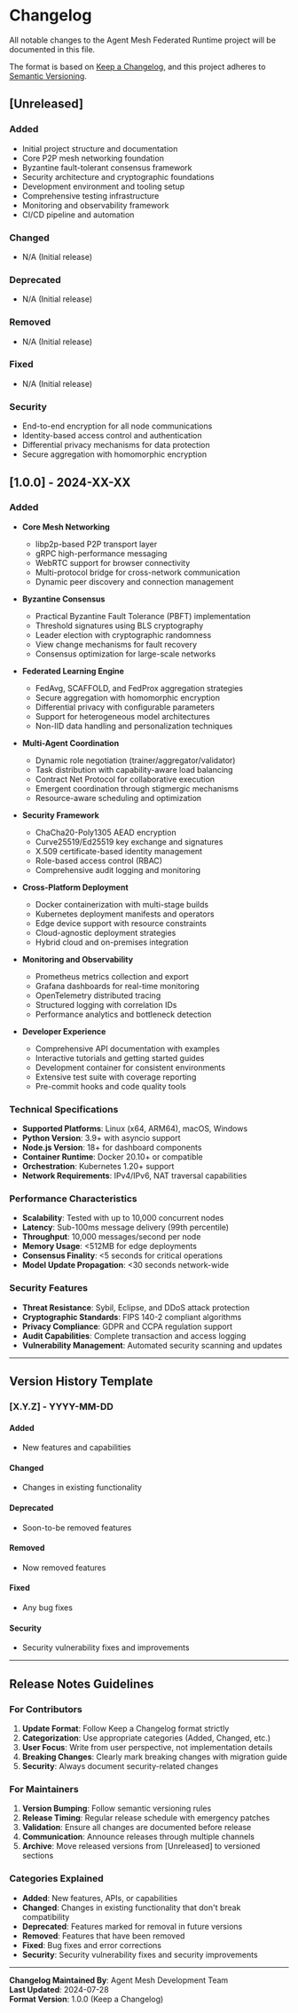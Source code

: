 # Changelog

All notable changes to the Agent Mesh Federated Runtime project will be documented in this file.

The format is based on [Keep a Changelog](https://keepachangelog.com/en/1.0.0/),
and this project adheres to [Semantic Versioning](https://semver.org/spec/v2.0.0.html).

## [Unreleased]

### Added
- Initial project structure and documentation
- Core P2P mesh networking foundation
- Byzantine fault-tolerant consensus framework
- Security architecture and cryptographic foundations
- Development environment and tooling setup
- Comprehensive testing infrastructure
- Monitoring and observability framework
- CI/CD pipeline and automation

### Changed
- N/A (Initial release)

### Deprecated
- N/A (Initial release)

### Removed
- N/A (Initial release)

### Fixed
- N/A (Initial release)

### Security
- End-to-end encryption for all node communications
- Identity-based access control and authentication
- Differential privacy mechanisms for data protection
- Secure aggregation with homomorphic encryption

## [1.0.0] - 2024-XX-XX

### Added
- **Core Mesh Networking**
  - libp2p-based P2P transport layer
  - gRPC high-performance messaging
  - WebRTC support for browser connectivity
  - Multi-protocol bridge for cross-network communication
  - Dynamic peer discovery and connection management

- **Byzantine Consensus**
  - Practical Byzantine Fault Tolerance (PBFT) implementation
  - Threshold signatures using BLS cryptography
  - Leader election with cryptographic randomness
  - View change mechanisms for fault recovery
  - Consensus optimization for large-scale networks

- **Federated Learning Engine**
  - FedAvg, SCAFFOLD, and FedProx aggregation strategies
  - Secure aggregation with homomorphic encryption
  - Differential privacy with configurable parameters
  - Support for heterogeneous model architectures
  - Non-IID data handling and personalization techniques

- **Multi-Agent Coordination**
  - Dynamic role negotiation (trainer/aggregator/validator)
  - Task distribution with capability-aware load balancing
  - Contract Net Protocol for collaborative execution
  - Emergent coordination through stigmergic mechanisms
  - Resource-aware scheduling and optimization

- **Security Framework**
  - ChaCha20-Poly1305 AEAD encryption
  - Curve25519/Ed25519 key exchange and signatures
  - X.509 certificate-based identity management
  - Role-based access control (RBAC)
  - Comprehensive audit logging and monitoring

- **Cross-Platform Deployment**
  - Docker containerization with multi-stage builds
  - Kubernetes deployment manifests and operators
  - Edge device support with resource constraints
  - Cloud-agnostic deployment strategies
  - Hybrid cloud and on-premises integration

- **Monitoring and Observability**
  - Prometheus metrics collection and export
  - Grafana dashboards for real-time monitoring
  - OpenTelemetry distributed tracing
  - Structured logging with correlation IDs
  - Performance analytics and bottleneck detection

- **Developer Experience**
  - Comprehensive API documentation with examples
  - Interactive tutorials and getting started guides
  - Development container for consistent environments
  - Extensive test suite with coverage reporting
  - Pre-commit hooks and code quality tools

### Technical Specifications
- **Supported Platforms**: Linux (x64, ARM64), macOS, Windows
- **Python Version**: 3.9+ with asyncio support
- **Node.js Version**: 18+ for dashboard components
- **Container Runtime**: Docker 20.10+ or compatible
- **Orchestration**: Kubernetes 1.20+ support
- **Network Requirements**: IPv4/IPv6, NAT traversal capabilities

### Performance Characteristics
- **Scalability**: Tested with up to 10,000 concurrent nodes
- **Latency**: Sub-100ms message delivery (99th percentile)
- **Throughput**: 10,000 messages/second per node
- **Memory Usage**: <512MB for edge deployments
- **Consensus Finality**: <5 seconds for critical operations
- **Model Update Propagation**: <30 seconds network-wide

### Security Features
- **Threat Resistance**: Sybil, Eclipse, and DDoS attack protection
- **Cryptographic Standards**: FIPS 140-2 compliant algorithms
- **Privacy Compliance**: GDPR and CCPA regulation support
- **Audit Capabilities**: Complete transaction and access logging
- **Vulnerability Management**: Automated security scanning and updates

---

## Version History Template

### [X.Y.Z] - YYYY-MM-DD

#### Added
- New features and capabilities

#### Changed
- Changes in existing functionality

#### Deprecated
- Soon-to-be removed features

#### Removed
- Now removed features

#### Fixed
- Any bug fixes

#### Security
- Security vulnerability fixes and improvements

---

## Release Notes Guidelines

### For Contributors

1. **Update Format**: Follow Keep a Changelog format strictly
2. **Categorization**: Use appropriate categories (Added, Changed, etc.)
3. **User Focus**: Write from user perspective, not implementation details
4. **Breaking Changes**: Clearly mark breaking changes with migration guide
5. **Security**: Always document security-related changes

### For Maintainers

1. **Version Bumping**: Follow semantic versioning rules
2. **Release Timing**: Regular release schedule with emergency patches
3. **Validation**: Ensure all changes are documented before release
4. **Communication**: Announce releases through multiple channels
5. **Archive**: Move released versions from [Unreleased] to versioned sections

### Categories Explained

- **Added**: New features, APIs, or capabilities
- **Changed**: Changes in existing functionality that don't break compatibility
- **Deprecated**: Features marked for removal in future versions
- **Removed**: Features that have been removed
- **Fixed**: Bug fixes and error corrections
- **Security**: Security vulnerability fixes and security improvements

---

**Changelog Maintained By**: Agent Mesh Development Team  
**Last Updated**: 2024-07-28  
**Format Version**: 1.0.0 (Keep a Changelog)